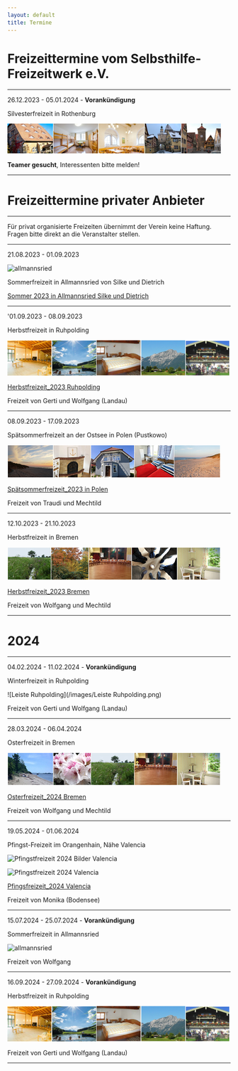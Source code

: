 ```yaml
---
layout: default
title: Termine
---
```

# Freizeittermine vom Selbsthilfe-Freizeitwerk e.V.

--------------------------------------------------------------------------------------------------

26.12.2023 - 05.01.2024 - **Vorankündigung**

Silvesterfreizeit in Rothenburg 

![Rothenburg op der Tauber](/images/rothenburg.png)

**Teamer gesucht**, Interessenten bitte melden!

---------------------------------------------------------------------------------------------------

# Freizeittermine privater Anbieter

---------------------------------------------------------------------------------------------------

Für privat organisierte Freizeiten übernimmt der Verein keine Haftung. Fragen bitte direkt an die Veranstalter stellen.

-----------------------------------------------------------------------------------------------------

21.08.2023 - 01.09.2023 

![allmannsried](/images/allmansried.jpeg)

Sommerfreizeit in Allmannsried von Silke und Dietrich

[Sommer 2023 in Allmannsried Silke und Dietrich](pdf/AusschreibungAllmannsried2023_2.pdf)

------------------------------------------------------------------------------------------------------

'01.09.2023 - 08.09.2023  

Herbstfreizeit in Ruhpolding

![ruhpolding](/images/bildleiste_2021.png)

[Herbstfreizeit_2023 Ruhpolding](pdf/Herbstfreizeit_2023.pdf)

Freizeit von Gerti und Wolfgang (Landau)

--------------------------------------------------------------------------------------------------------

08.09.2023 - 17.09.2023

Spätsommerfreizeit an der Ostsee in Polen (Pustkowo)

![Polen](/images/Leiste_Polen.jpg)

[Spätsommerfreizeit_2023 in Polen](pdf/EinladungPolen23.pdf)

Freizeit von Traudi und Mechtild

--------------------------------------------------------------------------------------------------------

12.10.2023 - 21.10.2023

Herbstfreizeit in Bremen

![Bremen](/images/Leiste_Herbst_neuab10.3.23.jpg)

[Herbstfreizeit_2023 Bremen](pdf/HerbstfreizeitinBremen.pdf)

Freizeit von Wolfgang und Mechtild

--------------------------------------------------------------------------------------------------------
# 2024
--------------------------------------------------------------------------------------------------------

04.02.2024 - 11.02.2024 - **Vorankündigung**

Winterfreizeit in Ruhpolding 

![Leiste Ruhpolding](/images/Leiste Ruhpolding.png)

Freizeit von Gerti und Wolfgang (Landau)

--------------------------------------------------------------------------------------------------------

28.03.2024 - 06.04.2024

Osterfreizeit in Bremen

![Leiste Bremen](/images/Leiste_Ostern_neuab10.3.23.jpg)

[Osterfreizeit_2024 Bremen](pdf/Osterfreizeit2024Bremen-Blumenthal.pdf)

Freizeit von Wolfgang und Mechtild

--------------------------------------------------------------------------------------------------------

19.05.2024 - 01.06.2024

Pfingst-Freizeit im Orangenhain, Nähe Valencia

![Pfingstfreizeit 2024 Bilder Valencia](https://ik.imagekit.io/zcrl68n9dky/tr:oi-leisten@@Bild1.avif,ox-0,oy-0,ow-94,oh-68:oi-leisten@@Bild3.avif,ox-97,oy-0,ow-94,oh-68:oi-leisten@@Bild4.avif,ox-194,oy-0,ow-94,oh-68:oi-leisten@@Bild5.jfif,ox-291,oy-0,ow-94,oh-68:oi-leisten@@/white.jpg)

![Pfingstfreizeit 2024 Valencia](https://ik.imagekit.io/zcrl68n9dky/tr:oi-images@@Bild1.avif,ox-0,oy-0,ow-94,oh-68:oi-images@@Bild3.avif,ox-97,oy-0,ow-94,oh-68:oi-images@@Bild4.avif,ox-194,oy-0,ow-94,oh-68:oi-images@@Bild1.avif,ox-291,oy-0,ow-94,oh-68:oi-images@@/white.jpg)

[Pfingsfreizeit_2024 Valencia](pdf/Pfingst.pdf)

Freizeit von Monika (Bodensee)

---------------------------------------------------------------------------------------------------------

15.07.2024 - 25.07.2024  -  **Vorankündigung**

Sommerfreizeit in Allmannsried

![allmannsried](/images/allmansried.jpeg)

Freizeit von Wolfgang

---------------------------------------------------------------------------------------------------------

16.09.2024 - 27.09.2024 - **Vorankündigung**

Herbstfreizeit in Ruhpolding 

![ruhpolding](/images/bildleiste_2021.png)

Freizeit von Gerti und Wolfgang (Landau)

-------------------------------------------------------------------------------------------------------




